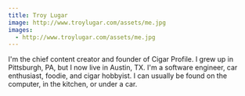 ```yaml
---
title: Troy Lugar
image: http://www.troylugar.com/assets/me.jpg
images:
  - http://www.troylugar.com/assets/me.jpg
---
```


I'm the chief content creator and founder of Cigar Profile. I grew up in Pittsburgh, PA, but I now live in Austin, TX. I'm a software engineer, car enthusiast, foodie, and cigar hobbyist. I can usually be found on the computer, in the kitchen, or under a car.
